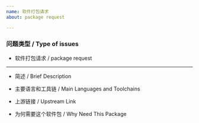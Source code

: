 ```yaml
---
name: 软件打包请求
about: package request

---
```


### 问题类型 / Type of issues

* 软件打包请求 / package request

----

* 简述 / Brief Description

* 主要语言和工具链 / Main Languages and Toolchains

* 上游链接 / Upstream Link

* 为何需要这个软件包 / Why Need This Package

